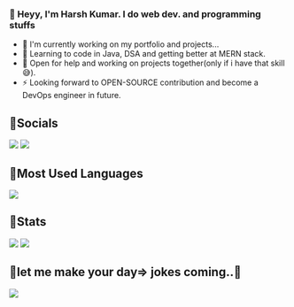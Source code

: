 ###                                        👋 Heyy, I'm Harsh Kumar. I do web dev. and programming stuffs

- 🔭 I'm currently working on my portfolio and projects...
- 🌱 Learning to code in Java, DSA and getting better at MERN stack.
- 💬 Open for help and working on projects together(only if i have that skill😅).
- ⚡ Looking forward to OPEN-SOURCE contribution and become a DevOps engineer in future.

## 🔗Socials 
[<img src="https://img.shields.io/badge/Twitter-1DA1F2?style=for-the-badge&logo=twitter&logoColor=white"/>](https://twitter.com/harshk_t)
[<img src="https://img.shields.io/badge/Instagram-E4405F?style=for-the-badge&logo=instagram&logoColor=white"/>](https://www.instagram.com/harshk_t/)

## 🔗Most Used Languages
<img src="https://github-readme-stats.vercel.app/api/top-langs/?username=harshk-codes&theme=blue-green"/>

## 🔗Stats
<img src="https://github-readme-stats.vercel.app/api?username=harshk-codes&show_icons=true">
<img src="https://komarev.com/ghpvc/?username=harshk-codes"/>


## 🤪let me make your day=> jokes coming..🚂
<img src="https://readme-jokes.vercel.app/api"/>
